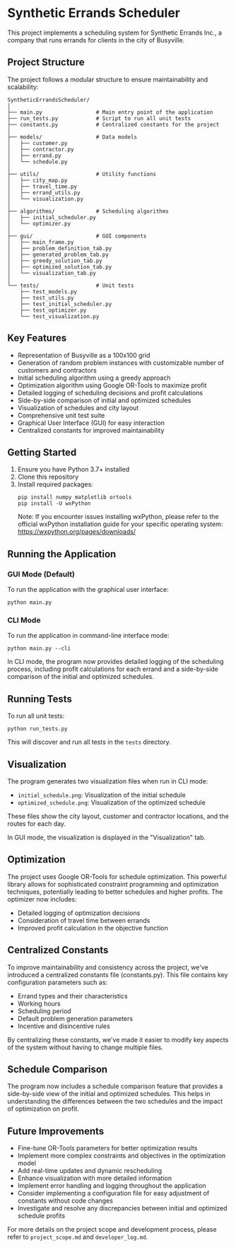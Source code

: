 # Synthetic Errands Scheduler

This project implements a scheduling system for Synthetic Errands Inc., a company that runs errands for clients in the city of Busyville.

## Project Structure

The project follows a modular structure to ensure maintainability and scalability:

```
SyntheticErrandsScheduler/
│
├── main.py                 # Main entry point of the application
├── run_tests.py            # Script to run all unit tests
├── constants.py            # Centralized constants for the project
│
├── models/                 # Data models
│   ├── customer.py
│   ├── contractor.py
│   ├── errand.py
│   └── schedule.py
│
├── utils/                  # Utility functions
│   ├── city_map.py
│   ├── travel_time.py
│   ├── errand_utils.py
│   └── visualization.py
│
├── algorithms/             # Scheduling algorithms
│   ├── initial_scheduler.py
│   └── optimizer.py
│
├── gui/                    # GUI components
│   ├── main_frame.py
│   ├── problem_definition_tab.py
│   ├── generated_problem_tab.py
│   ├── greedy_solution_tab.py
│   ├── optimized_solution_tab.py
│   └── visualization_tab.py
│
└── tests/                  # Unit tests
    ├── test_models.py
    ├── test_utils.py
    ├── test_initial_scheduler.py
    ├── test_optimizer.py
    └── test_visualization.py
```

## Key Features

- Representation of Busyville as a 100x100 grid
- Generation of random problem instances with customizable number of customers and contractors
- Initial scheduling algorithm using a greedy approach
- Optimization algorithm using Google OR-Tools to maximize profit
- Detailed logging of scheduling decisions and profit calculations
- Side-by-side comparison of initial and optimized schedules
- Visualization of schedules and city layout
- Comprehensive unit test suite
- Graphical User Interface (GUI) for easy interaction
- Centralized constants for improved maintainability

## Getting Started

1. Ensure you have Python 3.7+ installed
2. Clone this repository
3. Install required packages:
   ```
   pip install numpy matplotlib ortools
   pip install -U wxPython
   ```
   Note: If you encounter issues installing wxPython, please refer to the official wxPython installation guide for your specific operating system: https://wxpython.org/pages/downloads/

## Running the Application

### GUI Mode (Default)

To run the application with the graphical user interface:

```
python main.py
```

### CLI Mode

To run the application in command-line interface mode:

```
python main.py --cli
```

In CLI mode, the program now provides detailed logging of the scheduling process, including profit calculations for each errand and a side-by-side comparison of the initial and optimized schedules.

## Running Tests

To run all unit tests:

```
python run_tests.py
```

This will discover and run all tests in the `tests` directory.

## Visualization

The program generates two visualization files when run in CLI mode:
- `initial_schedule.png`: Visualization of the initial schedule
- `optimized_schedule.png`: Visualization of the optimized schedule

These files show the city layout, customer and contractor locations, and the routes for each day.

In GUI mode, the visualization is displayed in the "Visualization" tab.

## Optimization

The project uses Google OR-Tools for schedule optimization. This powerful library allows for sophisticated constraint programming and optimization techniques, potentially leading to better schedules and higher profits. The optimizer now includes:

- Detailed logging of optimization decisions
- Consideration of travel time between errands
- Improved profit calculation in the objective function

## Centralized Constants

To improve maintainability and consistency across the project, we've introduced a centralized constants file (constants.py). This file contains key configuration parameters such as:

- Errand types and their characteristics
- Working hours
- Scheduling period
- Default problem generation parameters
- Incentive and disincentive rules

By centralizing these constants, we've made it easier to modify key aspects of the system without having to change multiple files.

## Schedule Comparison

The program now includes a schedule comparison feature that provides a side-by-side view of the initial and optimized schedules. This helps in understanding the differences between the two schedules and the impact of optimization on profit.

## Future Improvements

- Fine-tune OR-Tools parameters for better optimization results
- Implement more complex constraints and objectives in the optimization model
- Add real-time updates and dynamic rescheduling
- Enhance visualization with more detailed information
- Implement error handling and logging throughout the application
- Consider implementing a configuration file for easy adjustment of constants without code changes
- Investigate and resolve any discrepancies between initial and optimized schedule profits

For more details on the project scope and development process, please refer to `project_scope.md` and `developer_log.md`.